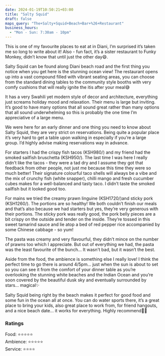 ```yaml
---
date: 2024-01-19T10:50:21+03:00
title: "Salty Squid"
draft: false
maps_query: "The+Salty+Squid+Beach+Bar+%26+Restaurant"
business_hours:
  - "Mon - Sun: 7:30am - 10pm"
---
```


This is one of my favourite places to eat at in Diani, I’m surprised it’s taken me so long to write about it! Also - fun fact, it’s a sister restaurant to Funky Monkey, didn’t know that until just the other day😄.

Salty Squid can be found along Diani beach road and the first thing you notice when you get here is the stunning ocean view! The restaurant opens up into a vast compound filled with vibrant seating areas, you can choose from the standard dining tables to the community style booths with very comfy cushions that will really ignite the itis after your meal😅

It has a very Swahili yet modern style of decor and architecture, everything just screams holiday mood and relaxation. Their menu is large but inviting. It’s good to have many options that all sound great rather than many options that all sound underwhelming so this is probably the one time I’m appreciative of a large menu.

We were here for an early dinner and one thing you need to know about Salty Squid, they are very strict on reservations. Being quite a popular place it’s very hard to get a table upon walking in especially if you’re a large group. I’d highly advise making reservations way in advance.

For starters I had the crispy fish tacos (KSH980/) and my friend had the smoked sailfish bruschetta (KSH950/). The last time I was here I really didn’t like the tacos - they were a tad dry and I assume they got that feedback from other people, not just me because this time they were so much better! Their signature colourful taco shells will always be a vibe and the mix of crunchy fish (white snapper), chilli mango and fresh cucumber cubes makes for a well-balanced and tasty taco. I didn’t taste the smoked sailfish but it looked good too.

For mains we tried the creamy prawn linguine (KSH1720/)and sticky pork (KSH1260/). The portions are so healthy! We both couldn’t finish our meals and that’s also because we had starters but yes, they’re very generous with their portions. The sticky pork was really good, the pork belly pieces are a bit crispy on the outside and tender on the inside. They’re tossed in this sweet tamarind sauce and lie atop a bed of red pepper rice accompanied by some Chinese cabbage - so yum!

The pasta was creamy and very flavourful, they didn’t mince on the number of prawns too which I appreciate. But out of everything we had, the pasta was the least favourite of the bunch… It wasn't bad, but it wasn’t the best.

Aside from the food, the ambience is something else I really love! I think the perfect time to go there is around 4/5pm… just when the sun is about to set so you can see it from the comfort of your dinner table as you’re overlooking the stunning white beaches and the Indian Ocean and you’re soon covered by the beautiful dusk sky and eventually surrounded by stars… magical✨

Salty Squid being right by the beach makes it perfect for good food and some fun in the ocean all at once. You can do water sports there, it’s a great place to bring your kids, also great place to work from, for friend hangouts, and a nice beach date… it works for everything. Highly recommend👌🏾

### Ratings

Food: ⭐️⭐️⭐️⭐️⭐️<br>
Ambience: ⭐️⭐️⭐️⭐️⭐️<br>
Service: ⭐️⭐️⭐️⭐️<br>
